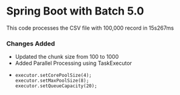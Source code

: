 # Spring Boot with Batch 5.0

This code processes the CSV file with 100,000 record in 15s267ms

### Changes Added
- Updated the chunk size from 100 to 1000
- Added Parallel Processing using TaskExecutor
- ```declarative
  executor.setCorePoolSize(4);
  executor.setMaxPoolSize(8);
  executor.setQueueCapacity(20);

